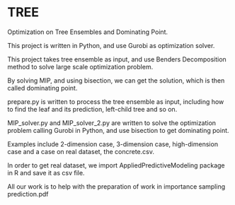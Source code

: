 # TREE
Optimization on Tree Ensembles and Dominating Point.

This project is written in Python, and use Gurobi as optimization solver.

This project takes tree ensemble as input, and use Benders Decomposition method to solve large scale optimization problem.

By solving MIP, and using bisection, we can get the solution, which is then called dominating point.

prepare.py is written to process the tree ensemble as input, including how to find the leaf and its prediction, left-child tree and so on.

MIP_solver.py and MIP_solver_2.py are written to solve the optimization problem calling Gurobi in Python, and use bisection to get dominating point.

Examples include 2-dimension case, 3-dimension case, high-dimension case and a case on real dataset, the concrete.csv.

In order to get real dataset, we import AppliedPredictiveModeling package in R and save it as csv file.

All our work is to help with the preparation of work in importance sampling prediction.pdf
